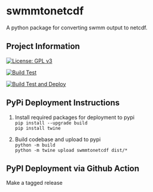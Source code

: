 # swmmtonetcdf

A python package for converting swmm output to netcdf.

## Project Information

[![License: GPL v3](https://img.shields.io/badge/License-GPLv3-blue.svg)](https://www.gnu.org/licenses/gpl-3.0)

[![Build Test](https://github.com/cbuahin/swmmtonetcdf/actions/workflows/commit.yml/badge.svg)](https://github.com/cbuahin/swmmtonetcdf/actions)

[![Build Test and Deploy](https://github.com/cbuahin/swmmtonetcdf/actions/workflows/deploy.yml/badge.svg)](https://github.com/cbuahin/swmmtonetcdf/actions)

## PyPi Deployment Instructions

1. Install required packages for deployment to pypi  
`pip install --upgrade build`  
`pip install twine`  

2. Build codebase and upload to pypi  
`python -m build`  
`python -m twine upload swmmtonetcdf dist/*`  

## PyPI Deployment via Github Action
Make a tagged release